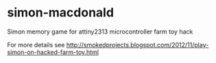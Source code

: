 simon-macdonald
===============

Simon memory game for attiny2313 microcontroller farm toy hack

For more details see http://smokedprojects.blogspot.com/2012/11/play-simon-on-hacked-farm-toy.html